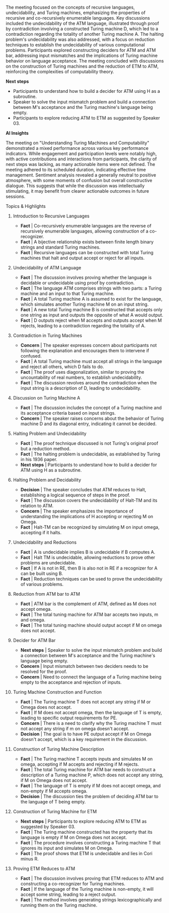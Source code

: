 The meeting focused on the concepts of recursive languages, undecidability, and
Turing machines, emphasizing the properties of recursive and co-recursively
enumerable languages. Key discussions included the undecidability of the ATM
language, illustrated through proof by contradiction involving a constructed
Turing machine D, which led to a contradiction regarding the totality of another
Turing machine A. The halting problem's undecidability was also addressed, with
a focus on reduction techniques to establish the undecidability of various
computational problems. Participants explored constructing deciders for ATM and
ATM bar, addressing input mismatches and the implications of Turing machine
behavior on language acceptance. The meeting concluded with discussions on the
construction of Turing machines and the reduction of ETM to ATM, reinforcing the
complexities of computability theory.

**Next steps**
 * Participants to understand how to build a decider for ATM using H as a
   subroutine.
 * Speaker to solve the input mismatch problem and build a connection between
   M's acceptance and the Turing machine's language being empty.
 * Participants to explore reducing ATM to ETM as suggested by Speaker 03.

**AI Insights** 

The meeting on "Understanding Turing Machines and Computability" demonstrated a
mixed performance across various key performance indicators. While engagement
and participation levels were notably high, with active contributions and
interactions from participants, the clarity of next steps was lacking, as many
actionable items were not defined. The meeting adhered to its scheduled
duration, indicating effective time management. Sentiment analysis revealed a
generally neutral to positive atmosphere, with some moments of confusion but
overall constructive dialogue. This suggests that while the discussion was
intellectually stimulating, it may benefit from clearer actionable outcomes in
future sessions.

Topics & Highlights
 1.  Introduction to Recursive Languages
     * **Fact** | Co-recursively enumerable languages are the reverse of recursively
       enumerable languages, allowing construction of a co-recognizer.
     * **Fact** | A bijective relationship exists between finite length binary
       strings and standard Turing machines.
     * **Fact** | Recursive languages can be constructed with total Turing machines
       that halt and output accept or reject for all inputs.
       
 2.  Undecidability of ATM Language
     * **Fact** | The discussion involves proving whether the language is decidable
       or undecidable using proof by contradiction.
     * **Fact** | The language ATM comprises strings with two parts: a Turing
       machine and an input to that Turing machine.
     * **Fact** | A total Turing machine A is assumed to exist for the language,
       which simulates another Turing machine M on an input string.
     * **Fact** | A new total Turing machine B is constructed that accepts only one
       string as input and outputs the opposite of what A would output.
     * **Fact** | D outputs reject when M accepts and outputs accept when M rejects,
       leading to a contradiction regarding the totality of A.
       
 3.  Contradiction in Turing Machines
     * **Concern** | The speaker expresses concern about participants not following
       the explanation and encourages them to intervene if confused.
     * **Fact** | A total Turing machine must accept all strings in the language and
       reject all others, which D fails to do.
     * **Fact** | The proof uses diagonalization, similar to proving the
       uncountability of real numbers, to establish undecidability.
     * **Fact** | The discussion revolves around the contradiction when the input
       string is a description of D, leading to undecidability.
       
 4.  Discussion on Turing Machine A
     * **Fact** | The discussion includes the concept of a Turing machine and its
       acceptance criteria based on input strings.
     * **Concern** | The speaker raises concerns about the behavior of Turing
       machine D and its diagonal entry, indicating it cannot be decided.
       
 5.  Halting Problem and Undecidability
     * **Fact** | The proof technique discussed is not Turing's original proof but a
       reduction method.
     * **Fact** | The halting problem is undecidable, as established by Turing in
       his 1936 paper.
     * **Next steps** | Participants to understand how to build a decider for ATM
       using H as a subroutine.
       
 6.  Halting Problem and Decidability
     * **Decision** | The speaker concludes that ATM reduces to Halt, establishing a
       logical sequence of steps in the proof.
     * **Fact** | The discussion covers the undecidability of Halt-TM and its
       relation to ATM.
     * **Concern** | The speaker emphasizes the importance of understanding the
       implications of H accepting or rejecting M on Omega.
     * **Fact** | Halt-TM can be recognized by simulating M on input omega,
       accepting if it halts.
       
 7.  Undecidability and Reductions
     * **Fact** | A is undecidable implies B is undecidable if B computes A.
     * **Fact** | Halt TM is undecidable, allowing reductions to prove other
       problems are undecidable.
     * **Fact** | If A is not in RE, then B is also not in RE if a recognizer for A
       can be built using B.
     * **Fact** | Reduction techniques can be used to prove the undecidability of
       various problems.
       
 8.  Reduction from ATM bar to ATM
     * **Fact** | ATM bar is the complement of ATM, defined as M does not accept
       omega.
     * **Fact** | The total tuning machine for ATM bar accepts two inputs, m and
       omega.
     * **Fact** | The total tuning machine should output accept if M on omega does
       not accept.
       
 9.  Decider for ATM Bar
     * **Next steps** | Speaker to solve the input mismatch problem and build a
       connection between M's acceptance and the Turing machine's language being
       empty.
     * **Concern** | Input mismatch between two deciders needs to be resolved for
       the proof.
     * **Concern** | Need to connect the language of a Turing machine being empty to
       the acceptance and rejection of inputs.
       
 10. Turing Machine Construction and Function
     * **Fact** | The Turing machine T does not accept any string if M or Omega does
       not accept.
     * **Fact** | If M does not accept omega, then the language of T is empty,
       leading to specific output requirements for PE.
     * **Concern** | There is a need to clarify why the Turing machine T must not
       accept any string if m on omega doesn't accept.
     * **Decision** | The goal is to have PE output accept if M on Omega doesn't
       accept, which is a key requirement in the discussion.
       
 11. Construction of Turing Machine Description
     * **Fact** | The Turing machine T accepts inputs and simulates M on omega,
       accepting if M accepts and rejecting if M rejects.
     * **Fact** | The total Turing machine for ATM bar needs to construct a
       description of a Turing machine P, which does not accept any string, if M
       on Omega does not accept.
     * **Fact** | The language of T is empty if M does not accept omega, and
       non-empty if M accepts omega.
     * **Decision** | The discussion ties the problem of deciding ATM bar to the
       language of T being empty.
       
 12. Construction of Turing Machine for ETM
     * **Next steps** | Participants to explore reducing ATM to ETM as suggested by
       Speaker 03.
     * **Fact** | The Turing machine constructed has the property that its language
       is empty if M on Omega does not accept.
     * **Fact** | The procedure involves constructing a Turing machine T that
       ignores its input and simulates M on Omega.
     * **Fact** | The proof shows that ETM is undecidable and lies in Cori minus R.
       
 13. Proving ETM Reduces to ATM
     * **Fact** | The discussion involves proving that ETM reduces to ATM and
       constructing a co-recognizer for Turing machines.
     * **Fact** | If the language of the Turing machine is non-empty, it will accept
       some string, leading to a reject output.
     * **Fact** | The method involves generating strings lexicographically and
       running them on the Turing machine.
       